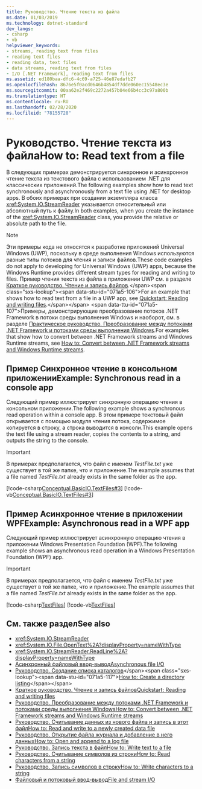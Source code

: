 ```yaml
---
title: Руководство. Чтение текста из файла
ms.date: 01/03/2019
ms.technology: dotnet-standard
dev_langs:
- csharp
- vb
helpviewer_keywords:
- streams, reading text from files
- reading text files
- reading data, text files
- data streams, reading text from files
- I/O [.NET Framework], reading text from files
ms.assetid: ed180baa-dfc6-4c69-a725-46e87edafb27
ms.openlocfilehash: 8676e5f0acd0646b4854df7dde060ec15548ec3e
ms.sourcegitcommit: 00aa62e2f469c2272a457b04e66b4cc3c97a800b
ms.translationtype: HT
ms.contentlocale: ru-RU
ms.lasthandoff: 02/28/2020
ms.locfileid: "78155728"
---
```

# <a name="how-to-read-text-from-a-file"></a><span data-ttu-id="071a5-102">Руководство. Чтение текста из файла</span><span class="sxs-lookup"><span data-stu-id="071a5-102">How to: Read text from a file</span></span>
<span data-ttu-id="071a5-103">В следующих примерах демонстрируется синхронное и асинхронное чтение текста из текстового файла с использованием .NET для классических приложений.</span><span class="sxs-lookup"><span data-stu-id="071a5-103">The following examples show how to read text synchronously and asynchronously from a text file using .NET for desktop apps.</span></span> <span data-ttu-id="071a5-104">В обоих примерах при создании экземпляра класса <xref:System.IO.StreamReader> указывается относительный или абсолютный путь к файлу.</span><span class="sxs-lookup"><span data-stu-id="071a5-104">In both examples, when you create the instance of the <xref:System.IO.StreamReader> class, you provide the relative or absolute path to the file.</span></span>
  
> [!NOTE]
> <span data-ttu-id="071a5-105">Эти примеры кода не относятся к разработке приложений Universal Windows (UWP), поскольку в среде выполнения Windows используются разные типы потоков для чтения и записи файлов.</span><span class="sxs-lookup"><span data-stu-id="071a5-105">These code examples do not apply to developing for Universal Windows (UWP) apps, because the Windows Runtime provides different stream types for reading and writing to files.</span></span> <span data-ttu-id="071a5-106">Пример чтения текста из файла в приложении UWP см. в разделе [Краткое руководство. Чтение и запись файлов](https://docs.microsoft.com/previous-versions/windows/apps/hh758325(v=win.10)).</span><span class="sxs-lookup"><span data-stu-id="071a5-106">For an example that shows how to read text from a file in a UWP app, see [Quickstart: Reading and writing files](https://docs.microsoft.com/previous-versions/windows/apps/hh758325(v=win.10)).</span></span> <span data-ttu-id="071a5-107">Примеры, демонстрирующие преобразование потоков .NET Framework в потоки среды выполнения Windows и наоборот, см. в разделе [Практическое руководство. Преобразование между потоками .NET Framework и потоками среды выполнения Windows](../../../docs/standard/io/how-to-convert-between-dotnet-streams-and-winrt-streams.md).</span><span class="sxs-lookup"><span data-stu-id="071a5-107">For examples that show how to convert between .NET Framework streams and Windows Runtime streams, see [How to: Convert between .NET Framework streams and Windows Runtime streams](../../../docs/standard/io/how-to-convert-between-dotnet-streams-and-winrt-streams.md).</span></span>  
  
## <a name="example-synchronous-read-in-a-console-app"></a><span data-ttu-id="071a5-108">Пример Синхронное чтение в консольном приложении</span><span class="sxs-lookup"><span data-stu-id="071a5-108">Example: Synchronous read in a console app</span></span>  
<span data-ttu-id="071a5-109">Следующий пример иллюстрирует синхронную операцию чтения в консольном приложении.</span><span class="sxs-lookup"><span data-stu-id="071a5-109">The following example shows a synchronous read operation within a console app.</span></span> <span data-ttu-id="071a5-110">В этом примере текстовый файл открывается с помощью модуля чтения потока, содержимое копируется в строку, а строка выводится в консоли.</span><span class="sxs-lookup"><span data-stu-id="071a5-110">This example opens the text file using a stream reader, copies the contents to a string, and outputs the string to the console.</span></span>  
  
> [!IMPORTANT]
> <span data-ttu-id="071a5-111">В примерах предполагается, что файл с именем *TestFile.txt* уже существует в той же папке, что и приложение.</span><span class="sxs-lookup"><span data-stu-id="071a5-111">The example assumes that a file named *TestFile.txt* already exists in the same folder as the app.</span></span>  

 [!code-csharp[Conceptual.BasicIO.TextFiles#3](../../../samples/snippets/csharp/VS_Snippets_CLR/conceptual.basicio.textfiles/cs/source3.cs#3)]
 [!code-vb[Conceptual.BasicIO.TextFiles#3](../../../samples/snippets/visualbasic/VS_Snippets_CLR/conceptual.basicio.textfiles/vb/source3.vb#3)]  
  
## <a name="example-asynchronous-read-in-a-wpf-app"></a><span data-ttu-id="071a5-112">Пример Асинхронное чтение в приложении WPF</span><span class="sxs-lookup"><span data-stu-id="071a5-112">Example: Asynchronous read in a WPF app</span></span>
 <span data-ttu-id="071a5-113">Следующий пример иллюстрирует асинхронную операцию чтения в приложении Windows Presentation Foundation (WPF).</span><span class="sxs-lookup"><span data-stu-id="071a5-113">The following example shows an asynchronous read operation in a Windows Presentation Foundation (WPF) app.</span></span>  
  
> [!IMPORTANT]
> <span data-ttu-id="071a5-114">В примерах предполагается, что файл с именем *TestFile.txt* уже существует в той же папке, что и приложение.</span><span class="sxs-lookup"><span data-stu-id="071a5-114">The example assumes that a file named *TestFile.txt* already exists in the same folder as the app.</span></span>  

 [!code-csharp[TextFiles](../../../samples/snippets/csharp/VS_Snippets_Wpf/TextFiles/MainWindow.xaml.cs)]
 [!code-vb[TextFiles](../../../samples/snippets/visualbasic/VS_Snippets_Wpf/TextFiles/MainWindow.xaml.vb)]  
  
## <a name="see-also"></a><span data-ttu-id="071a5-115">См. также раздел</span><span class="sxs-lookup"><span data-stu-id="071a5-115">See also</span></span>

- <xref:System.IO.StreamReader>  
- <xref:System.IO.File.OpenText%2A?displayProperty=nameWithType>  
- <xref:System.IO.StreamReader.ReadLine%2A?displayProperty=nameWithType>  
- [<span data-ttu-id="071a5-116">Асинхронный файловый ввод-вывод</span><span class="sxs-lookup"><span data-stu-id="071a5-116">Asynchronous file I/O</span></span>](../../../docs/standard/io/asynchronous-file-i-o.md)  
- <span data-ttu-id="071a5-117">[Руководство. Создание списка каталогов](https://docs.microsoft.com/previous-versions/dotnet/netframework-4.0/5cf8zcfh(v=vs.100))</span><span class="sxs-lookup"><span data-stu-id="071a5-117">[How to: Create a directory listing](https://docs.microsoft.com/previous-versions/dotnet/netframework-4.0/5cf8zcfh(v=vs.100))</span></span>  
- [<span data-ttu-id="071a5-118">Краткое руководство. Чтение и запись файлов</span><span class="sxs-lookup"><span data-stu-id="071a5-118">Quickstart: Reading and writing files</span></span>](https://docs.microsoft.com/previous-versions/windows/apps/hh758325%28v=win.10%29)  
- [<span data-ttu-id="071a5-119">Руководство. Преобразование между потоками .NET Framework и потоками среды выполнения Windows</span><span class="sxs-lookup"><span data-stu-id="071a5-119">How to: Convert between .NET Framework streams and Windows Runtime streams</span></span>](../../../docs/standard/io/how-to-convert-between-dotnet-streams-and-winrt-streams.md)  
- [<span data-ttu-id="071a5-120">Руководство. Считывание данных из нового файла и запись в этот файл</span><span class="sxs-lookup"><span data-stu-id="071a5-120">How to: Read and write to a newly created data file</span></span>](../../../docs/standard/io/how-to-read-and-write-to-a-newly-created-data-file.md)  
- [<span data-ttu-id="071a5-121">Руководство. Открытие файла журнала и добавление в него данных</span><span class="sxs-lookup"><span data-stu-id="071a5-121">How to: Open and append to a log file</span></span>](../../../docs/standard/io/how-to-open-and-append-to-a-log-file.md)  
- [<span data-ttu-id="071a5-122">Руководство. Запись текста в файл</span><span class="sxs-lookup"><span data-stu-id="071a5-122">How to: Write text to a file</span></span>](../../../docs/standard/io/how-to-write-text-to-a-file.md)  
- [<span data-ttu-id="071a5-123">Руководство. Считывание символов из строки</span><span class="sxs-lookup"><span data-stu-id="071a5-123">How to: Read characters from a string</span></span>](../../../docs/standard/io/how-to-read-characters-from-a-string.md)  
- [<span data-ttu-id="071a5-124">Руководство. Запись символов в строку</span><span class="sxs-lookup"><span data-stu-id="071a5-124">How to: Write characters to a string</span></span>](../../../docs/standard/io/how-to-write-characters-to-a-string.md)  
- [<span data-ttu-id="071a5-125">Файловый и потоковый ввод-вывод</span><span class="sxs-lookup"><span data-stu-id="071a5-125">File and stream I/O</span></span>](../../../docs/standard/io/index.md)
